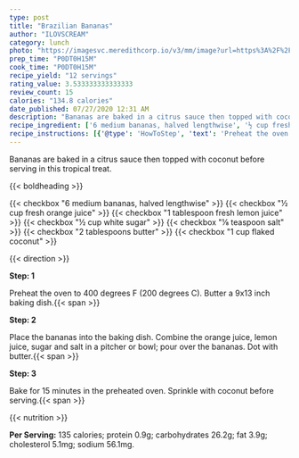 ```yaml
---
type: post
title: "Brazilian Bananas"
author: "ILOVSCREAM"
category: lunch
photo: "https://imagesvc.meredithcorp.io/v3/mm/image?url=https%3A%2F%2Fimages.media-allrecipes.com%2Fuserphotos%2F893353.jpg"
prep_time: "P0DT0H15M"
cook_time: "P0DT0H15M"
recipe_yield: "12 servings"
rating_value: 3.533333333333333
review_count: 15
calories: "134.8 calories"
date_published: 07/27/2020 12:31 AM
description: "Bananas are baked in a citrus sauce then topped with coconut before serving in this tropical treat."
recipe_ingredient: ['6 medium bananas, halved lengthwise', '½ cup fresh orange juice', '1 tablespoon fresh lemon juice', '½ cup white sugar', '⅛ teaspoon salt', '2 tablespoons butter', '1 cup flaked coconut']
recipe_instructions: [{'@type': 'HowToStep', 'text': 'Preheat the oven to 400 degrees F (200 degrees C). Butter a 9x13 inch baking dish.\n'}, {'@type': 'HowToStep', 'text': 'Place the bananas into the baking dish. Combine the orange juice, lemon juice, sugar and salt in a pitcher or bowl; pour over the bananas. Dot with butter.\n'}, {'@type': 'HowToStep', 'text': 'Bake for 15 minutes in the preheated oven. Sprinkle with coconut before serving.\n'}]
---
```


Bananas are baked in a citrus sauce then topped with coconut before serving in this tropical treat. 

{{< boldheading >}}

{{< checkbox "6 medium bananas, halved lengthwise" >}}
{{< checkbox "½ cup fresh orange juice" >}}
{{< checkbox "1 tablespoon fresh lemon juice" >}}
{{< checkbox "½ cup white sugar" >}}
{{< checkbox "⅛ teaspoon salt" >}}
{{< checkbox "2 tablespoons butter" >}}
{{< checkbox "1 cup flaked coconut" >}}


{{< direction >}}

**Step: 1**

Preheat the oven to 400 degrees F (200 degrees C). Butter a 9x13 inch baking dish.{{< span >}}

**Step: 2**

Place the bananas into the baking dish. Combine the orange juice, lemon juice, sugar and salt in a pitcher or bowl; pour over the bananas. Dot with butter.{{< span >}}

**Step: 3**

Bake for 15 minutes in the preheated oven. Sprinkle with coconut before serving.{{< span >}}

{{< nutrition >}}

**Per Serving:** 135 calories; protein 0.9g; carbohydrates 26.2g; fat 3.9g; cholesterol 5.1mg; sodium 56.1mg.